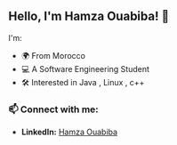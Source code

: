 ## Hello, I'm Hamza Ouabiba! 👋

I'm:

- 🌍 From Morocco
- 💻 A Software Engineering Student
- 🛠️ Interested in Java , Linux , c++ 

### 📫 Connect with me:
- **LinkedIn:** [Hamza Ouabiba](https://www.linkedin.com/in/hamzaouabiba/)
